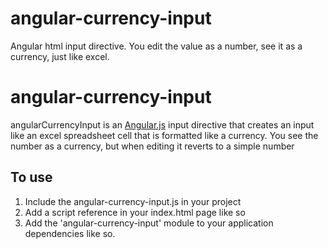 angular-currency-input
======================

Angular html input directive.  You edit the value as a number, see it as a currency, just like excel.


# angular-currency-input

angularCurrencyInput is an [Angular.js](http://angularjs.org/) input directive that creates an input like an excel spreadsheet cell that is formatted like a currency.  You see the number as a currency, but when editing it reverts to a simple number

## To use

1.  Include the angular-currency-input.js in your project 
2.  Add a script reference in your index.html page like so
3.  Add the 'angular-currency-input' module to your application dependencies like so.

